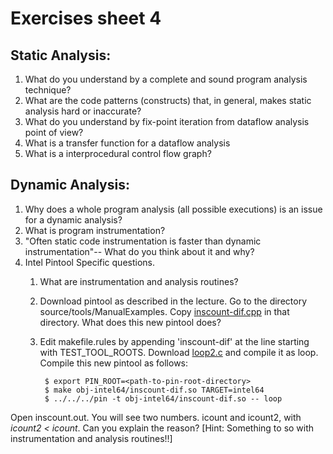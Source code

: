 # Exercises sheet 4
## Static Analysis: 
1. What do you understand by a complete and sound program analysis technique?
2. What are the code patterns (constructs) that, in general, makes static analysis hard or inaccurate?
3. What do you understand by fix-point iteration from dataflow analysis point of view?
4. What is a transfer function for a dataflow analysis
5. What is a interprocedural control flow graph?

## Dynamic Analysis: 

1. Why does a whole program analysis (all possible executions) is an issue for a dynamic analysis?
2. What is program instrumentation?
3. "Often static code instrumentation is faster than dynamic instrumentation"-- What do you think about it and why? 
4. Intel Pintool Specific questions.
	1. What are instrumentation and analysis routines?
	2. Download pintool as described in the lecture. Go to the directory source/tools/ManualExamples. Copy [inscount-dif.cpp](../code/inscount-dif.cpp) in that directory. What does this new pintool does?
	3. Edit makefile.rules by appending 'inscount-dif' at the line starting with TEST_TOOL_ROOTS. Download [loop2.c](../code/loop2.c) and compile it as loop. Compile this new pintool as follows: 
		
			$ export PIN_ROOT=<path-to-pin-root-directory>
			$ make obj-intel64/inscount-dif.so TARGET=intel64
			$ ../../../pin -t obj-intel64/inscount-dif.so -- loop
	
Open inscount.out. You will see two numbers. icount and icount2, with *icount2 < icount*. Can you explain the reason? [Hint: Something to so with instrumentation and analysis routines!!]